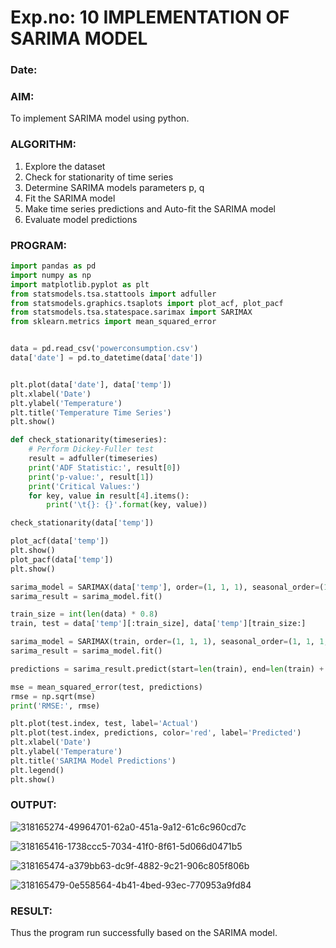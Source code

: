 # Exp.no: 10   IMPLEMENTATION OF SARIMA MODEL
### Date: 

### AIM:
To implement SARIMA model using python.
### ALGORITHM:
1. Explore the dataset
2. Check for stationarity of time series
3. Determine SARIMA models parameters p, q
4. Fit the SARIMA model
5. Make time series predictions and Auto-fit the SARIMA model
6. Evaluate model predictions
### PROGRAM:

```python
import pandas as pd
import numpy as np
import matplotlib.pyplot as plt
from statsmodels.tsa.stattools import adfuller
from statsmodels.graphics.tsaplots import plot_acf, plot_pacf
from statsmodels.tsa.statespace.sarimax import SARIMAX
from sklearn.metrics import mean_squared_error


data = pd.read_csv('powerconsumption.csv')
data['date'] = pd.to_datetime(data['date'])


plt.plot(data['date'], data['temp'])
plt.xlabel('Date')
plt.ylabel('Temperature')
plt.title('Temperature Time Series')
plt.show()

def check_stationarity(timeseries):
    # Perform Dickey-Fuller test
    result = adfuller(timeseries)
    print('ADF Statistic:', result[0])
    print('p-value:', result[1])
    print('Critical Values:')
    for key, value in result[4].items():
        print('\t{}: {}'.format(key, value))

check_stationarity(data['temp'])

plot_acf(data['temp'])
plt.show()
plot_pacf(data['temp'])
plt.show()

sarima_model = SARIMAX(data['temp'], order=(1, 1, 1), seasonal_order=(1, 1, 1, 12))
sarima_result = sarima_model.fit()

train_size = int(len(data) * 0.8)
train, test = data['temp'][:train_size], data['temp'][train_size:]

sarima_model = SARIMAX(train, order=(1, 1, 1), seasonal_order=(1, 1, 1, 12))
sarima_result = sarima_model.fit()

predictions = sarima_result.predict(start=len(train), end=len(train) + len(test) - 1, dynamic=False)

mse = mean_squared_error(test, predictions)
rmse = np.sqrt(mse)
print('RMSE:', rmse)

plt.plot(test.index, test, label='Actual')
plt.plot(test.index, predictions, color='red', label='Predicted')
plt.xlabel('Date')
plt.ylabel('Temperature')
plt.title('SARIMA Model Predictions')
plt.legend()
plt.show()
```


### OUTPUT:
![318165274-49964701-62a0-451a-9a12-61c6c960cd7c](https://github.com/user-attachments/assets/14647f66-12bc-431c-bf3c-1bf6b850bc5e)

![318165416-1738ccc5-7034-41f0-8f61-5d066d0471b5](https://github.com/user-attachments/assets/57cc2f7d-b682-443e-90ea-4927b84bea4e)

![318165474-a379bb63-dc9f-4882-9c21-906c805f806b](https://github.com/user-attachments/assets/1ca01a15-f8c2-4229-9546-f938b64cc271)

![318165479-0e558564-4b41-4bed-93ec-770953a9fd84](https://github.com/user-attachments/assets/53aa184b-04ce-4466-85fa-f7cd23e62778)


### RESULT:
Thus the program run successfully based on the SARIMA model.

